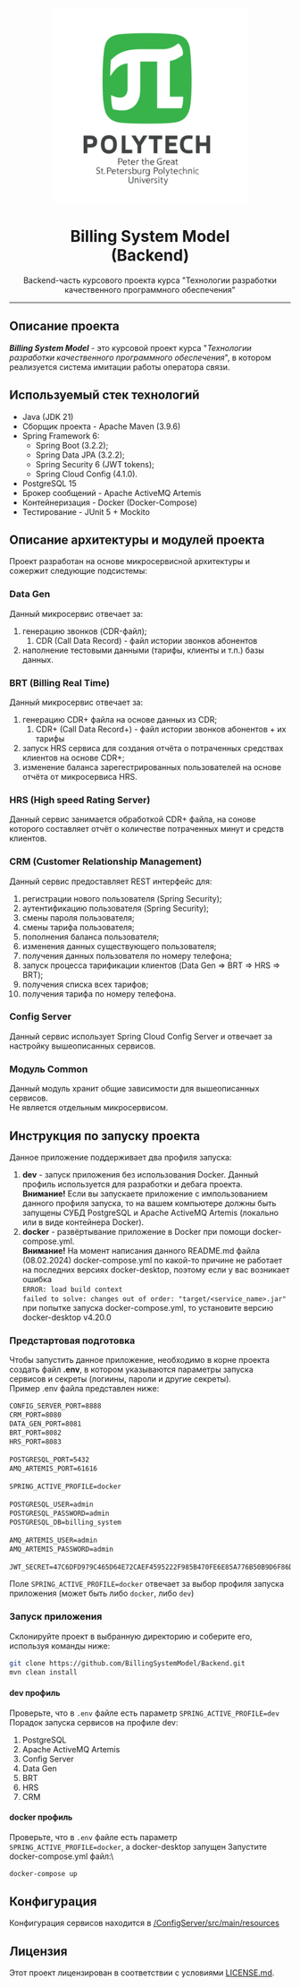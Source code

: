 <div align="center">
<img src="polytech-logo.svg" style="width: 25em;" alt="Peter the Great
St. Petersburg Polytechnic
University" title="POLYTECH"/>
<h1>Billing System Model<br>(Backend)</h1>

Backend-часть курсового проекта курса "Технологии разработки качественного программного обеспечения"
</div>


---

## Описание проекта
**_Billing System Model_** - это курсовой проект курса "_Технологии разработки качественного программного обеспечения_",
в котором реализуется система имитации работы оператора связи.

## Используемый стек технологий
- Java (JDK 21)
- Сборщик проекта - Apache Maven (3.9.6)
- Spring Framework 6:
  - Spring Boot (3.2.2);
  - Spring Data JPA (3.2.2);
  - Spring Security 6 (JWT tokens);
  - Spring Cloud Config (4.1.0).
- PostgreSQL 15
- Брокер сообщений - Apache ActiveMQ Artemis
- Контейнеризация - Docker (Docker-Compose)
- Тестирование - JUnit 5 + Mockito

## Описание архитектуры и модулей проекта
Проект разработан на основе микросервисной архитектуры и сожержит следующие подсистемы:

### Data Gen
Данный микросервис отвечает за:
1. генерацию звонков (CDR-файл);
   1. CDR (Call Data Record) - файл истории звонков абонентов
2. наполнение тестовыми данными (тарифы, клиенты и т.п.) базы данных.

### BRT (Billing Real Time)
Данный микросервис отвечает за:
1. генерацию CDR+ файла на основе данных из CDR;
   1. CDR+ (Call Data Record+) - файл истории звонков абонентов + их тарифы
2. запуск HRS сервиса для создания отчёта о потраченных средствах клиентов на основе CDR+;
3. изменение баланса зарегестрированных пользователей на основе отчёта от микросервиса HRS.

### HRS (High speed Rating Server)
Данный сервис занимается обработкой CDR+ файла, на сонове которого составляет отчёт
о количестве потраченных минут и средств клиентов.

### CRM (Customer Relationship Management)
Данный сервис предоставляет REST интерфейс для:
1. регистрации нового пользователя (Spring Security);
2. аутентификацию пользователя (Spring Security);
3. смены пароля пользователя;
4. смены тарифа пользователя;
5. пополнения баланса пользователя;
6. изменения данных существующего пользователя;
7. получения данных пользователя по номеру телефона;
8. запуск процесса тарификации клиентов (Data Gen => BRT => HRS => BRT);
9. получения списка всех тарифов;
10. получения тарифа по номеру телефона.

### Config Server
Данный сервис использует Spring Cloud Config Server и отвечает за настройку вышеописанных сервисов.

### Модуль Common
Данный модуль хранит общие зависимости для вышеописанных сервисов.\
Не является отдельным микросервисом.


## Инструкция по запуску проекта
Данное приложение поддерживает два профиля запуска:
1. **dev** - запуск приложения без использования Docker. Данный профиль используется для разработки и дебага проекта.\
**Внимание!** Если вы запускаете приложение с импользованием данного профиля запуска,
то на вашем компьютере должны быть запущены СУБД PostgreSQL и Apache ActiveMQ Artemis
(локально или в виде контейнера Docker).
2. **docker** - развёртывание приложение в Docker при помощи docker-compose.yml.\
**Внимание!** На момент написания данного README.md файла (08.02.2024) docker-compose.yml по какой-то причине
не работает на последних версиях docker-desktop, поэтому если у вас возникает ошибка\
`ERROR: load build context `<br>
`failed to solve: changes out of order: "target/<service_name>.jar"`\
при попытке запуска docker-compose.yml, то установите версию docker-desktop v4.20.0

### Предстартовая подготовка
Чтобы запустить данное приложение, необходимо в корне проекта создать файл **.env**, в котором указываются параметры
запуска сервисов и секреты (логиины, пароли и другие секреты).\
Пример .env файла представлен ниже:

```
CONFIG_SERVER_PORT=8888
CRM_PORT=8080
DATA_GEN_PORT=8081
BRT_PORT=8082
HRS_PORT=8083

POSTGRESQL_PORT=5432
AMQ_ARTEMIS_PORT=61616

SPRING_ACTIVE_PROFILE=docker

POSTGRESQL_USER=admin
POSTGRESQL_PASSWORD=admin
POSTGRESQL_DB=billing_system

AMQ_ARTEMIS_USER=admin
AMQ_ARTEMIS_PASSWORD=admin

JWT_SECRET=47C6DFD979C465D64E72CAEF4595222F985B470FE6E85A776B50B9D6F86D6D5E

```
Поле `SPRING_ACTIVE_PROFILE=docker` отвечает за выбор профиля запуска приложения
(может быть либо `docker`, либо `dev`)

### Запуск приложения
Склонируйте проект в выбранную директорию и соберите его, используя команды ниже:
```bash
git clone https://github.com/BillingSystemModel/Backend.git
mvn clean install
```

#### dev профиль
Проверьте, что в `.env` файле есть параметр `SPRING_ACTIVE_PROFILE=dev`\
Порадок запуска сервисов на профиле dev:
1. PostgreSQL
2. Apache ActiveMQ Artemis
3. Config Server
4. Data Gen
5. BRT
6. HRS
7. CRM

#### docker профиль
Проверьте, что в `.env` файле есть параметр `SPRING_ACTIVE_PROFILE=docker`, а docker-desktop запущен
Запустите docker-compose.yml файл:\
``` bash
docker-compose up
```


## Конфигурация
Конфигурация сервисов находится в
[/ConfigServer/src/main/resources](./ConfigServer/src/main/resources)

## Лицензия
Этот проект лицензирован в соответствии с условиями [LICENSE.md](LICENSE.md).
